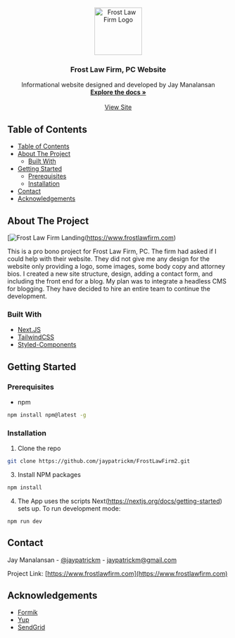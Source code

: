 <!-- PROJECT LOGO -->
<br />
<p align="center">
  <a href="https://www.frostlawfirm.com">
    <img src="https//www.frostlawfirm.com/assets/FLFlogo@3x.png" alt="Frost Law Firm Logo" width="108" height="108">
  </a>

  <h3 align="center">Frost Law Firm, PC Website</h3>

  <p align="center">
    Informational website designed and developed by Jay Manalansan
    <br />
    <a href="https://github.com/jaypatrickm/FrostLawFirm2"><strong>Explore the docs »</strong></a>
    <br />
    <br />
    <a href="https://www.frostlawfirm.com">View Site</a>
  </p>
</p>



<!-- TABLE OF CONTENTS -->
## Table of Contents

- [Table of Contents](#table-of-contents)
- [About The Project](#about-the-project)
  - [Built With](#built-with)
- [Getting Started](#getting-started)
  - [Prerequisites](#prerequisites)
  - [Installation](#installation)
- [Contact](#contact)
- [Acknowledgements](#acknowledgements)



<!-- ABOUT THE PROJECT -->
## About The Project

[![Frost Law Firm Landing][frostlawfirm-landing](https://www.frostlawfirm.com)

This is a pro bono project for Frost Law Firm, PC. The firm had asked if I could help with their website. They did not give me any design for the website only providing a logo, some images, some body copy and attorney bios. I created a new site structure, design, adding a contact form, and including the front end for a blog. My plan was to integrate a headless CMS for blogging. They have decided to hire an entire team to continue the development. 


### Built With
* [Next.JS](https://nextjs.org/)
* [TailwindCSS](https://tailwindcss.com/)
* [Styled-Components](https://styled-components.com/)



<!-- GETTING STARTED -->
## Getting Started

### Prerequisites

* npm
```sh
npm install npm@latest -g
```

### Installation

1. Clone the repo
```sh
git clone https://github.com/jaypatrickm/FrostLawFirm2.git
```
3. Install NPM packages
```sh
npm install
```
4. The App uses the scripts Next(https://nextjs.org/docs/getting-started) sets up. To run development mode: 
```JS
npm run dev
```


<!-- CONTACT -->
## Contact

Jay Manalansan - [@jaypatrickm](https://twitter.com/jaypatrickm) - jaypatrickm@gmail.com

Project Link: [https://www.frostlawfirm.com](https://www.frostlawfirm.com)



<!-- ACKNOWLEDGEMENTS -->
## Acknowledgements
* [Formik](https://jaredpalmer.com/formik/)
* [Yup](https://github.com/jquense/yup)
* [SendGrid](https://sendgrid.com/)

<!-- MARKDOWN LINKS & IMAGES -->
[frostlawfirm-landing]: https//www.frostlawfirm.com/assets/frostlawfirm_landing.png
